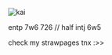 ![kai](https://static.wikia.nocookie.net/kimi-ga-shine/images/3/34/Kai_blinking_%28no_talking%29.gif/revision/latest/scale-to-width-down/250?cb=20230424132203)

entp 7w6 726 // half intj 6w5

check my strawpages tnx :>>
